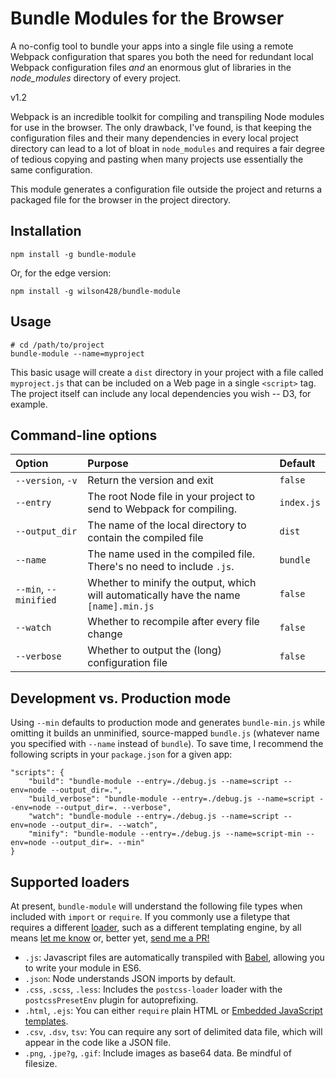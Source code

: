 # Bundle Modules for the Browser

A no-config tool to bundle your apps into a single file using a remote Webpack configuration that spares you both the need for redundant local Webpack configuration files _and_ an enormous glut of libraries in the _node_modules_ directory of every project.

v1.2

Webpack is an incredible toolkit for compiling and transpiling Node modules for use in the browser. The only drawback, I've found, is that keeping the configuration files and their many dependencies in every local project directory can lead to a lot of bloat in `node_modules` and requires a fair degree of tedious copying and pasting when many projects use essentially the same configuration.

This module generates a configuration file outside the project and returns a packaged file for the browser in the project directory.

## Installation

	npm install -g bundle-module

Or, for the edge version:

	npm install -g wilson428/bundle-module

## Usage

	# cd /path/to/project
	bundle-module --name=myproject

This basic usage will create a `dist` directory in your project with a file called `myproject.js` that can be included on a Web page in a single `<script>` tag. The project itself can include any local dependencies you wish -- D3, for example.

## Command-line options

| Option | Purpose | Default |
| :--- | :--- | :--- |
| `--version`, `-v`  | Return the version and exit | `false` |
| `--entry` | The root Node file in your project to send to Webpack for compiling. | `index.js` |
| `--output_dir` | The name of the local directory to contain the compiled file | `dist`  |
| `--name` | The name used in the compiled file. There's no need to include `.js`. | `bundle` |
| `--min`, `--minified` | Whether to minify the output, which will automatically have the name `[name].min.js` | `false` |
| `--watch` | Whether to recompile after every file change | `false` |
| `--verbose` | Whether to output the (long) configuration file| `false` |

## Development vs. Production mode

Using `--min` defaults to production mode and generates `bundle-min.js` while omitting it builds an unminified, source-mapped `bundle.js` (whatever name you specified with `--name` instead of `bundle`). To save time, I recommend the following scripts in your `package.json` for a given app:

	"scripts": {
		"build": "bundle-module --entry=./debug.js --name=script --env=node --output_dir=.",
		"build_verbose": "bundle-module --entry=./debug.js --name=script --env=node --output_dir=. --verbose",
		"watch": "bundle-module --entry=./debug.js --name=script --env=node --output_dir=. --watch",
		"minify": "bundle-module --entry=./debug.js --name=script-min --env=node --output_dir=. --min"
	}

## Supported loaders

At present, `bundle-module` will understand the following file types when included with `import` or `require`. If you commonly use a filetype that requires a different [loader](https://webpack.js.org/loaders/), such as a different templating engine, by all means <a href="mailto:wilson@mechanicalscribe.com">let me know</a> or, better yet, <a href="https://github.com/wilson428/bundle-module" target="_blank">send me a PR!</a>

+ `.js`: Javascript files are automatically transpiled with [Babel](https://babeljs.io/), allowing you to write your module in ES6.
+ `.json`: Node understands JSON imports by default.
+ `.css`, `.scss`, `.less`: Includes the `postcss-loader` loader with the `postcssPresetEnv` plugin for autoprefixing.
+ `.html`, `.ejs`: You can either `require` plain HTML or [Embedded JavaScript templates](https://ejs.co/).
+ `.csv`, `.dsv`, `tsv`: You can require any sort of delimited data file, which will appear in the code like a JSON file.
+ `.png`, `.jpe?g`, `.gif`: Include images as base64 data. Be mindful of filesize.
